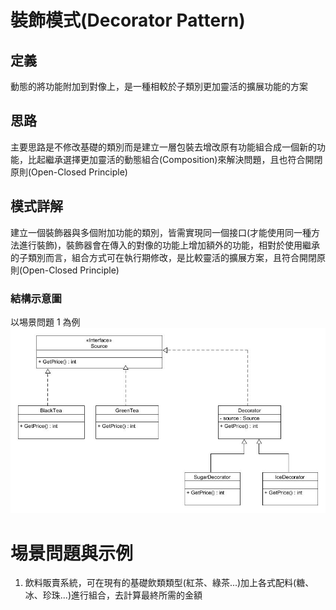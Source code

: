 # 裝飾模式(Decorator Pattern)

## 定義

動態的將功能附加到對像上，是一種相較於子類別更加靈活的擴展功能的方案

## 思路

主要思路是不修改基礎的類別而是建立一層包裝去增改原有功能組合成一個新的功能，比起繼承選擇更加靈活的動態組合(Composition)來解決問題，且也符合開閉原則(Open-Closed Principle)

## 模式詳解

建立一個裝飾器與多個附加功能的類別，皆需實現同一個接口(才能使用同一種方法進行裝飾)，裝飾器會在傳入的對像的功能上增加額外的功能，相對於使用繼承的子類別而言，組合方式可在執行期修改，是比較靈活的擴展方案，且符合開閉原則(Open-Closed Principle)

### 結構示意圖

以埸景問題 1 為例  
![decorator diagram.jpg](Image/decorator%20diagram.jpg)

# 埸景問題與示例

1. 飲料販賣系統，可在現有的基礎飲類類型(紅茶、綠茶...)加上各式配料(糖、冰、珍珠...)進行組合，去計算最終所需的金額
